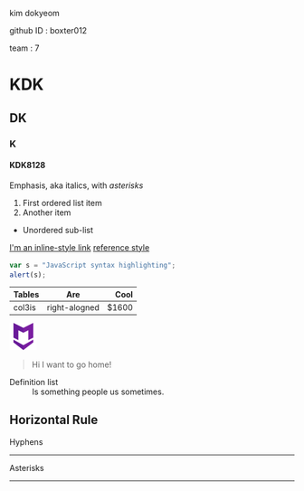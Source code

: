 kim dokyeom

github ID : boxter012

team : 7

# KDK
## DK
### K
#### KDK8128

Emphasis, aka italics, with *asterisks*

1. First ordered list item
2. Another item
* Unordered sub-list

[I'm an inline-style link](https://www.naver.com)
[reference style][allll]

[allll]: https://www.naver.com

```javascript
var s = "JavaScript syntax highlighting";
alert(s);
```

|Tables|Are|Cool|
|---|:---:|---:|
|col3is|right-alogned|$1600|


![alt text](https://github.com/adam-p/markdown-here/raw/master/src/common/images/icon48.png "Logo Title Text 1")

> Hi I want to go home!

<d1>
 <dt>Definition list</dt>
 <dd>Is something people us sometimes.</dd>

## Horizontal Rule

Hyphens
***
Asterisks
___

